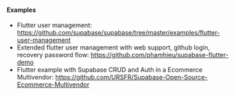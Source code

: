 #### Examples

- Flutter user management: https://github.com/supabase/supabase/tree/master/examples/flutter-user-management
- Extended flutter user management with web support, github login, recovery password flow: https://github.com/phamhieu/supabase-flutter-demo
- Flutter example with Supabase CRUD and Auth in a Ecommerce Multivendor: https://github.com/URSFR/Supabase-Open-Source-Ecommerce-Multivendor
